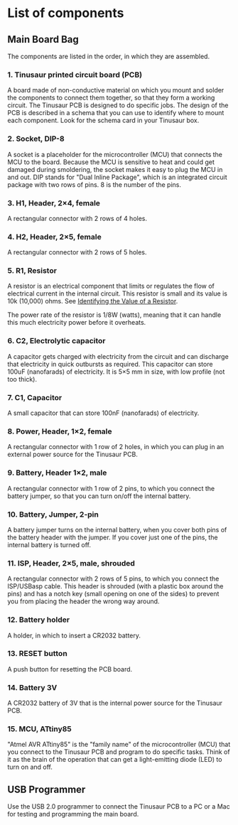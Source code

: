# List of components


## Main Board Bag
The components are listed in the order, in which they are assembled.

### 1. Tinusaur printed circuit board (PCB)

A board made of non-conductive material on which you mount and solder the components to connect them together, so that they form a working circuit. The Tinusaur PCB is designed to do specific jobs. The design of the PCB is described in a schema that you can use to identify where to mount each component. Look for the schema card in your Tinusaur box.
<!--image-add: a photo of the board-->

### 2. Socket, DIP-8

A socket is a placeholder for the microcontroller (MCU) that connects the MCU to the board. Because the MCU is sensitive to heat and could get damaged during smoldering, the socket makes it easy to plug the MCU in and out. DIP stands for "Dual Inline Package", which is an integrated circuit package with two rows of pins. 8 is the number of the pins.
<!--image-add: a photo of the socket-->

### 3. H1, Header, 2×4, female

A rectangular connector with 2 rows of 4 holes.
<!--image-add: a photo of the header-->

### 4. H2, Header, 2×5, female

A rectangular connector with 2 rows of 5 holes.
<!--image-add: a photo of the header-->

### 5. R1, Resistor

A resistor is an electrical component that limits or regulates the flow of electrical current in the internal circuit. This resistor is small and its value is 10k (10,000) ohms. See [Identifying the Value of a Resistor](https://github.com/tinusaur/guides/blob/master/docs/tinusaur-board-2-assembling/Identifying-value-resistors.md).

The power rate of the resistor is 1/8W (watts), meaning that it can handle this much electricity power before it overheats.
<!--image-add: a photo of the resistor-->

### 6. C2, Electrolytic capacitor

A capacitor gets charged with electricity from the circuit and can discharge that electricity in quick outbursts as required. This capacitor can store 100uF (nanofarads) of electricity. It is 5×5 mm in size, with low profile (not too thick).
<!--image-add: a photo of the capacitor-->

### 7. C1, Capacitor
A small capacitor that can store 100nF (nanofarads) of electricity.
<!--image-add: a photo of the capacitor-->

### 8. Power, Header, 1×2, female

A rectangular connector with 1 row of 2 holes, in which you can plug in an external power source for the Tinusaur PCB.
<!--image-add: a photo of the header-->

### 9. Battery, Header 1×2, male

A rectangular connector with 1 row of 2 pins, to which you connect the battery jumper, so that you can turn on/off the internal battery.
<!--image-add: a photo of the header-->

### 10. Battery, Jumper, 2-pin

A battery jumper turns on the internal battery, when you cover both pins of the battery header with the jumper. If you cover just one of the pins, the internal battery is turned off.
<!--image-add: a photo of the jumper-->

### 11. ISP, Header, 2×5, male, shrouded

A rectangular connector with 2 rows of 5 pins, to which you connect the ISP/USBasp cable. This header is shrouded (with a plastic box around the pins) and has a notch key (small opening on one of the sides) to prevent you from placing the header the wrong way around.
<!--image-add: a photo of the header-->

### 12. Battery holder

A holder, in which to insert a CR2032 battery.
<!--image-add: a photo of the holder-->

### 13. RESET button

A push button for resetting the PCB board.
<!--image-add: a photo of the button-->

### 14. Battery 3V

A CR2032 battery of 3V that is the internal power source for the Tinusaur PCB.
<!--image-add: a photo of the battery-->

### 15. MCU, ATtiny85

"Atmel AVR ATtiny85" is the "family name" of the microcontroller (MCU) that you connect to the Tinusaur PCB and program to do specific tasks. Think of it as the brain of the operation that can get a light-emitting diode (LED) to turn on and off.
<!--image-add: a photo of the microcontroller-->

## USB Programmer

Use the USB 2.0 programmer to connect the Tinusaur PCB to a PC or a Mac for testing and programming the main board.
